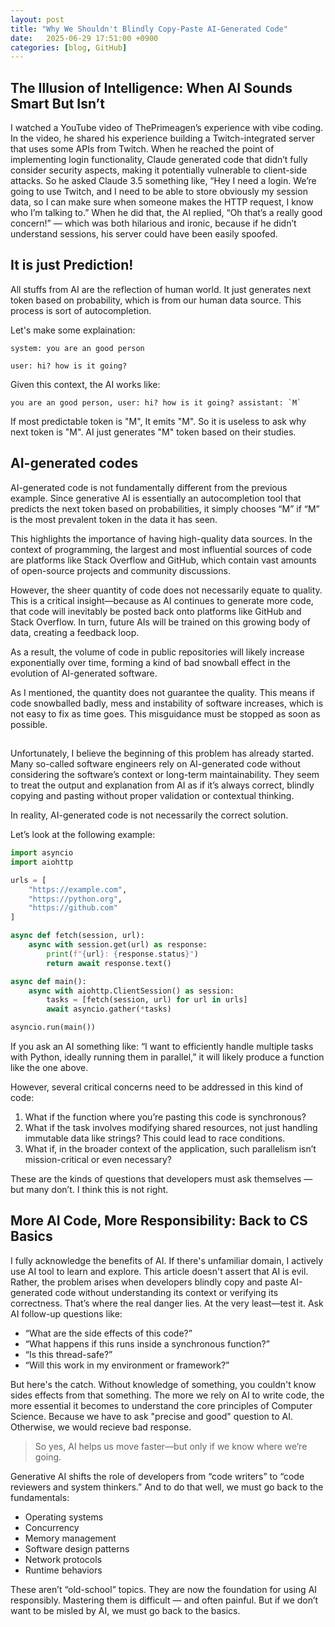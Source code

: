 ```yaml
---
layout: post
title: "Why We Shouldn't Blindly Copy-Paste AI-Generated Code"
date:   2025-06-29 17:51:00 +0900
categories: [blog, GitHub]
---
```


## The Illusion of Intelligence: When AI Sounds Smart But Isn’t

I watched a YouTube video of ThePrimeagen’s experience with vibe coding. In the video, he shared his experience building a Twitch-integrated server that uses some APIs from Twitch. When he reached the point of implementing login functionality, Claude generated code that didn’t fully consider security aspects, making it potentially vulnerable to client-side attacks. So he asked Claude 3.5 something like, “Hey I need a login. We’re going to use Twitch, and I need to be able to store obviously my session data, so I can make sure when someone makes the HTTP request, I know who I’m talking to.” When he did that, the AI replied, “Oh that’s a really good concern!” — which was both hilarious and ironic, because if he didn’t understand sessions, his server could have been easily spoofed.

## It is just Prediction!

All stuffs from AI are the reflection of human world. It just generates next token based on probability, which is from our human data source. This process is sort of autocompletion.

Let's make some explaination:
```plaintext
system: you are an good person

user: hi? how is it going?
```

Given this context, the AI works like:
```plaintext
you are an good person, user: hi? how is it going? assistant: `M`
```
If most predictable token is "M", It emits "M". So it is useless to ask why next token is "M". AI just generates "M" token based on their studies.

## AI-generated codes

AI-generated code is not fundamentally different from the previous example. Since generative AI is essentially an autocompletion tool that predicts the next token based on probabilities, it simply chooses “M” if “M” is the most prevalent token in the data it has seen.

This highlights the importance of having high-quality data sources. In the context of programming, the largest and most influential sources of code are platforms like Stack Overflow and GitHub, which contain vast amounts of open-source projects and community discussions.

However, the sheer quantity of code does not necessarily equate to quality. This is a critical insight—because as AI continues to generate more code, that code will inevitably be posted back onto platforms like GitHub and Stack Overflow. In turn, future AIs will be trained on this growing body of data, creating a feedback loop.

As a result, the volume of code in public repositories will likely increase exponentially over time, forming a kind of bad snowball effect in the evolution of AI-generated software.

As I mentioned, the quantity does not guarantee the quality. This means if code snowballed badly, mess and instability of software increases, which is not easy to fix as time goes. This misguidance must be stopped as soon as possible.

## 

Unfortunately, I believe the beginning of this problem has already started. Many so-called software engineers rely on AI-generated code without considering the software’s context or long-term maintainability. They seem to treat the output and explanation from AI as if it’s always correct, blindly copying and pasting without proper validation or contextual thinking.

In reality, AI-generated code is not necessarily the correct solution.

Let’s look at the following example:
```python
import asyncio
import aiohttp

urls = [
    "https://example.com",
    "https://python.org",
    "https://github.com"
]

async def fetch(session, url):
    async with session.get(url) as response:
        print(f"{url}: {response.status}")
        return await response.text()

async def main():
    async with aiohttp.ClientSession() as session:
        tasks = [fetch(session, url) for url in urls]
        await asyncio.gather(*tasks)

asyncio.run(main())
```
If you ask an AI something like:
“I want to efficiently handle multiple tasks with Python, ideally running them in parallel,”
it will likely produce a function like the one above.

However, several critical concerns need to be addressed in this kind of code:
1.	What if the function where you’re pasting this code is synchronous?
2.	What if the task involves modifying shared resources, not just handling immutable data like strings? This could lead to race conditions.
3.	What if, in the broader context of the application, such parallelism isn’t mission-critical or even necessary?

These are the kinds of questions that developers must ask themselves — but many don’t. I think this is not right.


## More AI Code, More Responsibility: Back to CS Basics

I fully acknowledge the benefits of AI. If there's unfamiliar domain, I actively use AI tool to learn and explore. This article doesn't assert that AI is evil. Rather, the problem arises when developers blindly copy and paste AI-generated code without understanding its context or verifying its correctness. That’s where the real danger lies. At the very least—test it. Ask AI follow-up questions like:
- “What are the side effects of this code?”
- “What happens if this runs inside a synchronous function?”
- “Is this thread-safe?”
- “Will this work in my environment or framework?”

But here's the catch. Without knowledge of something, you couldn't know sides effects from that something. The more we rely on AI to write code, the more essential it becomes to understand the core principles of Computer Science. Because we have to ask "precise and good" question to AI. Otherwise, we would recieve bad response.

> So yes, AI helps us move faster—but only if we know where we’re going.

Generative AI shifts the role of developers from “code writers” to “code reviewers and system thinkers.”
And to do that well, we must go back to the fundamentals:

- Operating systems
- Concurrency
- Memory management
- Software design patterns
- Network protocols
- Runtime behaviors

These aren’t “old-school” topics. They are now the foundation for using AI responsibly.
Mastering them is difficult — and often painful. But if we don’t want to be misled by AI, we must go back to the basics.